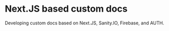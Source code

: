 # Next.JS based custom docs
Developing custom docs based on Next.JS, Sanity.IO, Firebase, and AUTH.


